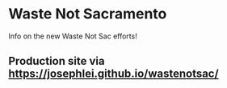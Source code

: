 # Waste Not Sacramento
Info on the new Waste Not Sac efforts!

## Production site via https://josephlei.github.io/wastenotsac/
